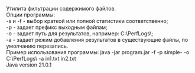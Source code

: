 Утилита фильтрации содержимого файлов.  
Опции программы:  
-s и -f - выбор краткой или полной статистики соответственно;  
-p - задает префикс выходным файлам;  
-o - задает путь для результатов, например: C:\PerfLogs\\;  
-a - задает режим добавления результатов в существующие файлы, по умолчанию перезапись.  
Пример использования программы: java -jar program.jar -f -p simple- -o C:\PerfLogs\ -a in1.txt in2.txt  
Java version 21.0.1  
